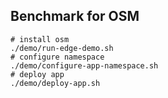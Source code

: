 ## Benchmark for OSM

```shell
# install osm
./demo/run-edge-demo.sh
# configure namespace
./demo/configure-app-namespace.sh
# deploy app
./demo/deploy-app.sh
```